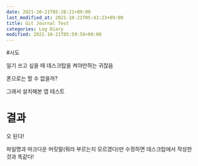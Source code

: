 ```yaml
---
date: 2021-10-21T05:28:21+09:00
last_modified_at: 2021-10-21T05:43:23+09:00
title: Git Journal Test
categories: Log Diary
modified: 2021-10-21T05:59:58+09:00
---
```


#시도

일기 쓰고 싶을 때 데스크탑을 켜야만하는 귀찮음

폰으로는 할 수 없을까?

그래서 설치해본 앱 테스트

# 결과

오 된다!

파일명과 마크다운 머릿말(뭐라 부르는지 모르겠다)만 수정하면 데스크탑에서 작성한 것과 똑같다!
